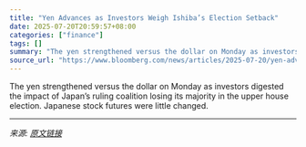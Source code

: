 ```yaml
---
title: "Yen Advances as Investors Weigh Ishiba’s Election Setback"
date: 2025-07-20T20:59:57+08:00
categories: ["finance"]
tags: []
summary: "The yen strengthened versus the dollar on Monday as investors digested the impact of Japan’s ruling coalition losing its majority in the upper house election. Japanese stock futures were little change"
source_url: "https://www.bloomberg.com/news/articles/2025-07-20/yen-advances-as-japan-s-ldp-coalition-projected-to-lose-majority"
---
```


The yen strengthened versus the dollar on Monday as investors digested the impact of Japan’s ruling coalition losing its majority in the upper house election. Japanese stock futures were little changed.

---

*来源: [原文链接](https://www.bloomberg.com/news/articles/2025-07-20/yen-advances-as-japan-s-ldp-coalition-projected-to-lose-majority)*
